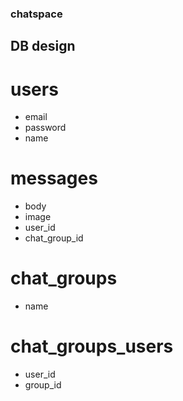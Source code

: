 ### chatspace

## DB design

# users
* email
* password
* name

# messages
* body
* image
* user_id
* chat_group_id

# chat_groups
* name

# chat_groups_users
* user_id
* group_id
